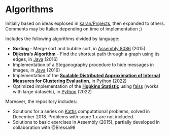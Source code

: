 # Algorithms

Initially based on ideas explosed in [karan/Projects](https://github.com/karan/Projects), then expanded to others.
Comments may be Italian depending on time of implementation ;)

Includes the following algorithms divided by language:
- **Sorting** - Merge sort and bubble sort, in [Assembly 8086](./Assembly/Sorting) (2015)
- **Dijkstra’s Algorithm** - Find the shortest path through a graph using its edges, in [Java](./Java/Dijkstra.java) (2016)
- Implementation of a Steganography procedure to hide messages in images, in [Java](./Java/Steganography.java) (2016)
- Implementation of the **[Scalable Distributed Approximation of Internal Measures for Clustering Evaluation](https://arxiv.org/abs/2003.01430)**, in [Python](./Python/approximated_silhouette.py) (2022)
- Optimized implementation of the **[Hopkins Statistic](https://en.wikipedia.org/wiki/Hopkins_statistic)** using [faiss](https://github.com/facebookresearch/faiss) (works with large datasets), in [Python](./Python/hopkins_statistic.py) (2022)

Moreover, the repository includes:
- Solutions for a series on [Kattis](https://open.kattis.com/) computational problems, solved in December 2018. Problems with score 1.x are not included.
- Solutions to basic exercises in Assembly (2015), partially developed in collaboration with @Bressa98